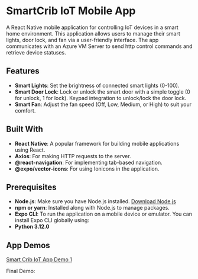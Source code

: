 # SmartCrib IoT Mobile App

A React Native mobile application for controlling IoT devices in a smart home environment. This application allows users to manage their smart lights, door lock, and fan via a user-friendly interface. The app communicates with an Azure VM Server to send http control commands and retrieve device statuses.

## Features

- **Smart Lights**: Set the brightness of connected smart lights (0-100).
- **Smart Door Lock**: Lock or unlock the smart door with a simple toggle (0 for unlock, 1 for lock). Keypad integration to unlock/lock the door lock.
- **Smart Fan**: Adjust the fan speed (Off, Low, Medium, or High) to suit your comfort.

## Built With

- **React Native**: A popular framework for building mobile applications using React.
- **Axios**: For making HTTP requests to the server.
- **@react-navigation**: For implementing tab-based navigation.
- **@expo/vector-icons**: For using Ionicons in the application.

## Prerequisites

- **Node.js**: Make sure you have Node.js installed. [Download Node.js](https://nodejs.org/)
- **npm or yarn**: Installed along with Node.js to manage packages.
- **Expo CLI**: To run the application on a mobile device or emulator. You can install Expo CLI globally using:
- **Python 3.12.0**

## App Demos
[Smart Crib IoT App Demo 1](https://www.youtube.com/watch?v=xLqYLixEVfE)

Final Demo:
